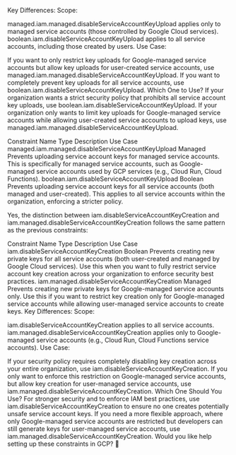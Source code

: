 Key Differences:
Scope:

managed.iam.managed.disableServiceAccountKeyUpload applies only to managed service accounts (those controlled by Google Cloud services).
boolean.iam.disableServiceAccountKeyUpload applies to all service accounts, including those created by users.
Use Case:

If you want to only restrict key uploads for Google-managed service accounts but allow key uploads for user-created service accounts, use managed.iam.managed.disableServiceAccountKeyUpload.
If you want to completely prevent key uploads for all service accounts, use boolean.iam.disableServiceAccountKeyUpload.
Which One to Use?
If your organization wants a strict security policy that prohibits all service account key uploads, use boolean.iam.disableServiceAccountKeyUpload.
If your organization only wants to limit key uploads for Google-managed service accounts while allowing user-created service accounts to upload keys, use managed.iam.managed.disableServiceAccountKeyUpload.


Constraint Name	Type	Description	Use Case
managed.iam.managed.disableServiceAccountKeyUpload	Managed	Prevents uploading service account keys for managed service accounts.	This is specifically for managed service accounts, such as Google-managed service accounts used by GCP services (e.g., Cloud Run, Cloud Functions).
boolean.iam.disableServiceAccountKeyUpload	Boolean	Prevents uploading service account keys for all service accounts (both managed and user-created).	This applies to all service accounts within the organization, enforcing a stricter policy.

Yes, the distinction between iam.disableServiceAccountKeyCreation and iam.managed.disableServiceAccountKeyCreation follows the same pattern as the previous constraints:

Constraint Name	Type	Description	Use Case
iam.disableServiceAccountKeyCreation	Boolean	Prevents creating new private keys for all service accounts (both user-created and managed by Google Cloud services).	Use this when you want to fully restrict service account key creation across your organization to enforce security best practices.
iam.managed.disableServiceAccountKeyCreation	Managed	Prevents creating new private keys for Google-managed service accounts only.	Use this if you want to restrict key creation only for Google-managed service accounts while allowing user-managed service accounts to create keys.
Key Differences:
Scope:

iam.disableServiceAccountKeyCreation applies to all service accounts.
iam.managed.disableServiceAccountKeyCreation applies only to Google-managed service accounts (e.g., Cloud Run, Cloud Functions service accounts).
Use Case:

If your security policy requires completely disabling key creation across your entire organization, use iam.disableServiceAccountKeyCreation.
If you only want to enforce this restriction on Google-managed service accounts, but allow key creation for user-managed service accounts, use iam.managed.disableServiceAccountKeyCreation.
Which One Should You Use?
For stronger security and to enforce IAM best practices, use iam.disableServiceAccountKeyCreation to ensure no one creates potentially unsafe service account keys.
If you need a more flexible approach, where only Google-managed service accounts are restricted but developers can still generate keys for user-managed service accounts, use iam.managed.disableServiceAccountKeyCreation.
Would you like help setting up these constraints in GCP? 🚀